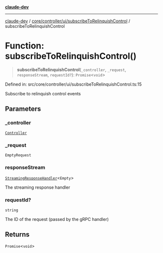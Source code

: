 [**claude-dev**](../../../../../README.md)

***

[claude-dev](../../../../../README.md) / [core/controller/ui/subscribeToRelinquishControl](../README.md) / subscribeToRelinquishControl

# Function: subscribeToRelinquishControl()

> **subscribeToRelinquishControl**(`_controller`, `_request`, `responseStream`, `requestId?`): `Promise`\<`void`\>

Defined in: src/core/controller/ui/subscribeToRelinquishControl.ts:15

Subscribe to relinquish control events

## Parameters

### \_controller

[`Controller`](../../../classes/Controller.md)

### \_request

`EmptyRequest`

### responseStream

[`StreamingResponseHandler`](../../../grpc-handler/type-aliases/StreamingResponseHandler.md)\<`Empty`\>

The streaming response handler

### requestId?

`string`

The ID of the request (passed by the gRPC handler)

## Returns

`Promise`\<`void`\>
